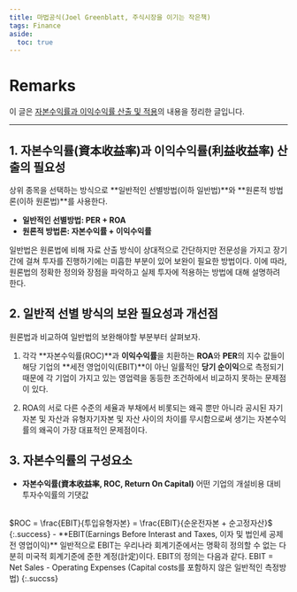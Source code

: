 ```yaml
---
title: 마법공식(Joel Greenblatt, 주식시장을 이기는 작은책)
tags: Finance
aside:
  toc: true
---
```


# Remarks
이 글은 [자본수익률과 이익수익률 산출 및 적용](http://www.selffund.co.kr/magicstock/magicstock_04.asp)의 내용을 정리한 글입니다.

<!--more-->

---

## 1. 자본수익률(資本收益率)과 이익수익률(利益收益率) 산출의 필요성
상위 종목을 선택하는 방식으로 **일반적인 선별방법(이하 일반법)**와 **원론적 방법론(이하 원론법)**를 사용한다.
- **일반적인 선별방법: PER + ROA**
- **원론적 방법론: 자본수익률 + 이익수익률**

일반법은 원론법에 비해 자료 산출 방식이 상대적으로 간단하지만 전문성을 가지고 장기간에 걸쳐 투자를 진행하기에는 미흡한 부분이 있어 보완이 필요한 방법이다. 이에 따라, 원론법의 정확한 정의와 장점을 파악하고 실제 투자에 적용하는 방법에 대해 설명하려 한다.


## 2. 일반적 선별 방식의 보완 필요성과 개선점
원론법과 비교하여 일반법의 보완해야할 부분부터 살펴보자.  

1. 각각 **자본수익률(ROC)**과 **이익수익률**을 치환하는 **ROA**와 **PER**의 지수 값들이 해당 기업의 **세전 영업이익(EBIT)**이 아닌 일률적인 **당기 순이익**으로 측정되기 때문에 각 기업이 가지고 있는 영업력을 동등한 조건하에서 비교하지 못하는 문제점이 있다.

2. ROA의 서로 다른 수준의 세율과 부채에서 비롯되는 왜곡 뿐만 아니라 공시된 자기 자본 및 자산과 유형자기자본 및 자산 사이의 차이를 무시함으로써 생기는 자본수익률의 왜곡이 가장 대표적인 문제점이다.


## 3. 자본수익률의 구성요소
- **자본수익률(資本收益率, ROC, Return On Capital)**
어떤 기업의 개설비용 대비 투자수익률의 기댓값  
<br>
$ROC = \frac{EBIT}{투입유형자본} = \frac{EBIT}{순운전자본 + 순고정자산}$ {:.success}
  - **EBIT(Earnings Before Interast and Taxes, 이자 및 법인세 공제 전 영업이익)**
  일반적으로 EBIT는 우리나라 회계기준에서는 명확히 정의할 수 없는 다분히 미국적 회계기준에 준한 계정(計定)이다. EBIT의 정의는 다음과 같다.  
  EBIT = Net Sales - Operating Expenses  
  (Capital costs를 포함하지 않은 일반적인 측정방법)
  {:.succss}
  
  